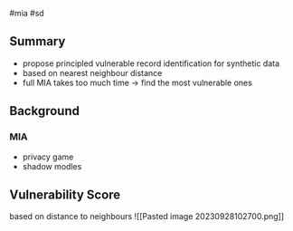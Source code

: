 #mia #sd 

## Summary
- propose principled vulnerable record identification for synthetic data
- based on nearest neighbour distance
- full MIA takes too much time -> find the most vulnerable ones
## Background
### MIA
- privacy game
- shadow modles

## Vulnerability Score
based on distance to neighbours
![[Pasted image 20230928102700.png]]